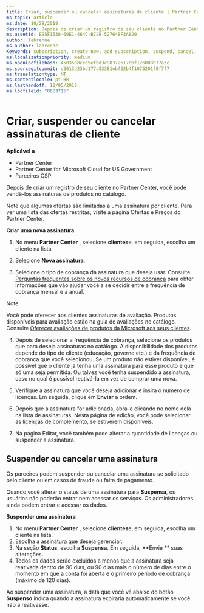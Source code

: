 ```yaml
---
title: Criar, suspender ou cancelar assinaturas de cliente | Partner Center
ms.topic: article
ms.date: 10/29/2018
description: Depois de criar um registro de seu cliente no Partner Center, você poderá vender a ele assinaturas de produtos no catálogo.
ms.assetid: E95F1538-60E1-464C-B72B-52764BF3A820
author: labrenne
ms.author: labrenne
Keywords: subscription, create new, add subscription, suspend, cancel,
ms.localizationpriority: medium
ms.openlocfilehash: 4503508ccd5efbd3c983726170bf126088b77a3c
ms.sourcegitcommit: d3613d23bd177a53381ebf32b4f1075201f8f7f7
ms.translationtype: MT
ms.contentlocale: pt-BR
ms.lasthandoff: 12/05/2018
ms.locfileid: "8683715"
---
```

# <a name="create-suspend-or-cancel-customer-subscriptions"></a>Criar, suspender ou cancelar assinaturas de cliente

**Aplicável a**

-  Partner Center
-  Partner Center for Microsoft Cloud for US Government
-  Parceiros CSP

Depois de criar um registro de seu cliente no Partner Center, você pode vendê-los assinaturas de produtos no catálogo.

Note que algumas ofertas são limitadas a uma assinatura por cliente. Para ver uma lista das ofertas restritas, visite a página Ofertas e Preços do Partner Center. 


**Criar uma nova assinatura**

1.  No menu **Partner Center** , selecione **clientes**e, em seguida, escolha um cliente na lista.

2.  Selecione **Nova assinatura**.

3.  Selecione o tipo de cobrança da assinatura que deseja usar.  Consulte [Perguntas frequentes sobre os novos recursos de cobrança](faq-about-new-billing-features.md) para obter informações que vão ajudar você a se decidir entre a frequência de cobrança mensal e a anual.
 
 >[!Note]
 >Você pode oferecer aos clientes assinaturas de avaliação. Produtos disponíveis para avaliação estão na guia de avaliações no catálogo. Consulte [Oferecer avaliações de produtos da Microsoft aos seus clientes](offer-your-customers-trials-of-microsoft-products.md).

 
4. Depois de selecionar a frequência de cobrança, selecione os produtos que para deseja assinaturas no catálogo. A disponibilidade dos produtos depende do tipo de cliente (educação, governo etc.) e da frequência de cobrança que você selecionou. Se um produto não estiver disponível, é possível que o cliente já tenha uma assinatura para esse produto e que só uma seja permitida. Ou talvez você tenha suspendido a assinatura, caso no qual é possível reativá-la em vez de comprar uma nova.

5. Verifique a assinatura que você deseja adicionar e insira o número de licenças. Em seguida, clique em **Enviar** a ordem.

6.  Depois que a assinatura for adicionada, abra-a clicando no nome dela na lista de assinaturas. Nesta página de edição, você pode selecionar as licenças de complemento, se estiverem disponíveis.

7.  Na página Editar, você também pode alterar a quantidade de licenças ou suspender a assinatura.

## <a name="suspend-or-cancel-a-subscription"></a>Suspender ou cancelar uma assinatura

Os parceiros podem suspender ou cancelar uma assinatura se solicitado pelo cliente ou em casos de fraude ou falta de pagamento.

Quando você alterar o status de uma assinatura para **Suspensa**, os usuários não poderão entrar nem acessar os serviços. Os administradores ainda podem entrar e acessar os dados.

**Suspender uma assinatura**

1.  No menu **Partner Center** , selecione **clientes**e, em seguida, escolha um cliente na lista.
2.  Escolha a assinatura que deseja gerenciar.
3.  Na seção **Status**, escolha **Suspensa**. Em seguida, **Envie ** suas alterações.
4.  Todos os dados serão excluídos a menos que a assinatura seja reativada dentro de 90 dias, ou 90 dias mais o número de dias entre o momento em que a conta foi aberta e o primeiro período de cobrança (máximo de 120 dias).

Ao suspender uma assinatura, a data que você vê abaixo do botão **Suspenso** indica quando a assinatura expiraria automaticamente se você não a reativasse. 




 



